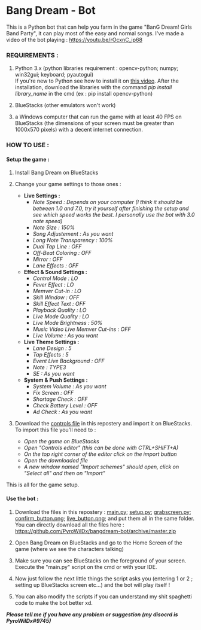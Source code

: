 # Bang Dream - Bot
This is a Python bot that can help you farm in the game "BanG Dream! Girls Band Party", it can play most of the easy and normal songs.
I've made a video of the bot playing : https://youtu.be/rOcxnC_ip68

### REQUIREMENTS :
1. Python 3.x (python libraries requirement : opencv-python; numpy; win32gui; keyboard; pyautogui)  
If you're new to Python see how to install it on [this video](https://www.youtube.com/watch?v=bnhQBUEpWlg). After the installation, download the libraries with the command *pip install library_name* in the cmd (ex : pip install opencv-python)

2. BlueStacks (other emulators won't work)

3. a Windows computer that can run the game with at least 40 FPS on BlueStacks (the dimensions of your screen must be greater than 1000x570 pixels) with a decent internet connection.

### HOW TO USE : 
#### Setup the game :
1. Install Bang Dream on BlueStacks

2. Change your game settings to those ones :
   - **Live Settings :**
     - _Note Speed : Depends on your computer (I think it should be between 1.0 and 7.0, try it yourself after finishing the setup and see which speed works the best. I personally use the bot with 3.0 note speed)_
     - _Note Size : 150%_
     - _Song Adjustement : As you want_
     - _Long Note Transparency : 100%_
     - _Dual Tap Line : OFF_
     - _Off-Beat Coloring : OFF_
     - _Mirror : OFF_
     - _Lane Effects : OFF_
   - **Effect & Sound Settings :**
     - _Control Mode : LO_
     - _Fever Effect : LO_
     - _Memver Cut-in : LO_
     - _Skill Window : OFF_
     - _Skill Effect Text : OFF_
     - _Playback Quality : LO_
     - _Live Mode Quality : LO_
     - _Live Mode Brightness : 50%_
     - _Music Video Live Memver Cut-ins : OFF_
     - _Live Volume : As you want_
   - **Live Theme Settings :**
     - _Lane Design : 5_
     - _Tap Effects : 5_
     - _Event Live Background : OFF_
     - _Note : TYPE3_
     - _SE : As you want_
   - **System & Push Settings :**
     - _System Volume : As you want_
     - _Fix Screen : OFF_
     - _Shortage Check : OFF_
     - _Check Battery Level : OFF_
     - _Ad Check : As you want_
     
3. Download the [controls file](https://github.com/PyroWilDx/bangdream-bot/blob/master/bangdream-bot_control.cfg) in this repostery and import it on BlueStacks. To import this file you'll need to :
   - _Open the game on BlueStacks_
   - _Open "Controls editor" (this can be done with CTRL+SHIFT+A)_
   - _On the top right corner of the editor click on the import button_
   - _Open the downloaded file_
   - _A new window named "Import schemes" should open, click on "Select all" and then on "Import"_
   
This is all for the game setup.

#### Use the bot :
1. Download the files in this repostery : [main.py](https://github.com/PyroWilDx/bangdream-bot/blob/master/bot/main.py); [setup.py](https://github.com/PyroWilDx/bangdream-bot/blob/master/bot/setup.py); [grabscreen.py](https://github.com/PyroWilDx/bangdream-bot/blob/master/bot/grabscreen.py); [confirm_button.png](https://github.com/PyroWilDx/bangdream-bot/blob/master/bot/confirm_button.png); [live_button.png](https://github.com/PyroWilDx/bangdream-bot/blob/master/bot/live_button.PNG); and put them all in the same folder. You can directly download all the files here : https://github.com/PyroWilDx/bangdream-bot/archive/master.zip

2. Open Bang Dream on BlueStacks and go to the Home Screen of the game (where we see the characters talking)

3. Make sure you can see BlueStacks on the foreground of your screen. Execute the "main.py" script on the cmd or with your IDE.

4. Now just follow the next little things the script asks you (entering 1 or 2 ; setting up BlueStacks screen etc...) and the bot will play itself !

5. You can also modify the scripts if you can understand my shit spaghetti code to make the bot better xd.

***Please tell me if you have any problem or suggestion (my disocrd is PyroWilDx#9745)***

